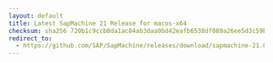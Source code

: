 ```yaml
---
layout: default
title: Latest SapMachine 21 Release for macos-x64
checksum: sha256 720b1c9ccb0da1ac84ab3daa0bd42eafb6538df089a26ee5d3c59bfb545fc24a
redirect_to:
  - https://github.com/SAP/SapMachine/releases/download/sapmachine-21.0.4/sapmachine-jre-21.0.4_macos-x64_bin.tar.gz
---
```

